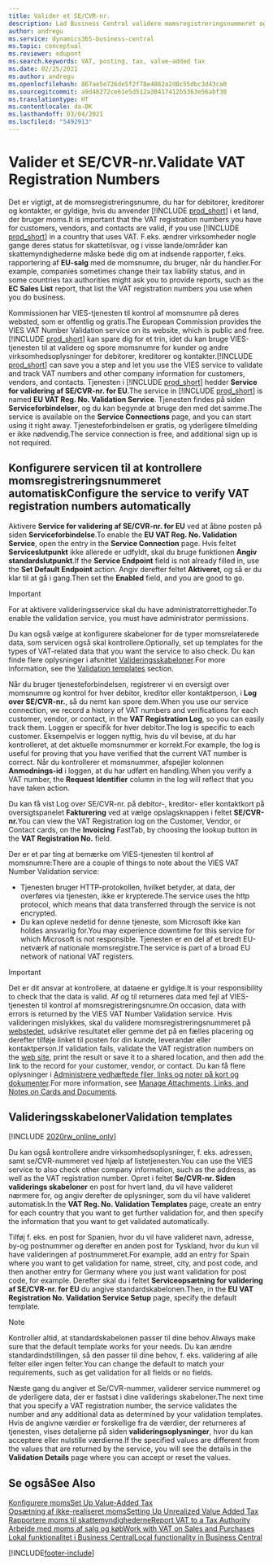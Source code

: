 ```yaml
---
title: Valider et SE/CVR-nr.
description: Lad Business Central validere momsregistreringsnummeret og andre virksomhedsoplysninger for kontakter, debitorer og kreditorer, baseret på den Europæiske Unions liste momsnummer validerings service.
author: andregu
ms.service: dynamics365-business-central
ms.topic: conceptual
ms.reviewer: edupont
ms.search.keywords: VAT, posting, tax, value-added tax
ms.date: 02/25/2021
ms.author: andregu
ms.openlocfilehash: 867ae5e726de5f2f78e4862a2d8c55dbc3d43ca0
ms.sourcegitcommit: a9d48272ce61e5d512a30417412b5363e56abf30
ms.translationtype: HT
ms.contentlocale: da-DK
ms.lasthandoff: 03/04/2021
ms.locfileid: "5492913"
---
```

# <a name="validate-vat-registration-numbers"></a><span data-ttu-id="aff22-103">Valider et SE/CVR-nr.</span><span class="sxs-lookup"><span data-stu-id="aff22-103">Validate VAT Registration Numbers</span></span>

<span data-ttu-id="aff22-104">Det er vigtigt, at de momsregistreringsnumre, du har for debitorer, kreditorer og kontakter, er gyldige, hvis du anvender [!INCLUDE [prod_short](includes/prod_short.md)] i et land, der bruger moms.</span><span class="sxs-lookup"><span data-stu-id="aff22-104">It is important that the VAT registration numbers you have for customers, vendors, and contacts are valid, if you use [!INCLUDE [prod_short](includes/prod_short.md)] in a country that uses VAT.</span></span> <span data-ttu-id="aff22-105">F.eks. ændrer virksomheder nogle gange deres status for skattetilsvar, og i visse lande/områder kan skattemyndighederne måske bede dig om at indsende rapporter, f.eks. rapportering af **EU-salg** med de momsnumre, du bruger, når du handler.</span><span class="sxs-lookup"><span data-stu-id="aff22-105">For example, companies sometimes change their tax liability status, and in some countries tax authorities might ask you to provide reports, such as the **EC Sales List** report, that list the VAT registration numbers you use when you do business.</span></span>

<span data-ttu-id="aff22-106">Kommissionen har VIES-tjenesten til kontrol af momsnumre på deres websted, som er offentlig og gratis.</span><span class="sxs-lookup"><span data-stu-id="aff22-106">The European Commission provides the VIES VAT Number Validation service on its website, which is public and free.</span></span> <span data-ttu-id="aff22-107">[!INCLUDE [prod_short](includes/prod_short.md)] kan spare dig for et trin, idet du kan bruge VIES-tjenesten til at validere og spore momsnumre for kunder og andre virksomhedsoplysninger for debitorer, kreditorer og kontakter.</span><span class="sxs-lookup"><span data-stu-id="aff22-107">[!INCLUDE [prod_short](includes/prod_short.md)] can save you a step and let you use the VIES service to validate and track VAT numbers and other company information for customers, vendors, and contacts.</span></span> <span data-ttu-id="aff22-108">Tjenesten i [!INCLUDE [prod_short](includes/prod_short.md)] hedder **Service for validering af SE/CVR-nr. for EU**.</span><span class="sxs-lookup"><span data-stu-id="aff22-108">The service in [!INCLUDE [prod_short](includes/prod_short.md)] is named **EU VAT Reg. No. Validation Service**.</span></span> <span data-ttu-id="aff22-109">Tjenesten findes på siden **Serviceforbindelser**, og du kan begynde at bruge den med det samme.</span><span class="sxs-lookup"><span data-stu-id="aff22-109">The service is available on the **Service Connections** page, and you can start using it right away.</span></span> <span data-ttu-id="aff22-110">Tjenesteforbindelsen er gratis, og yderligere tilmelding er ikke nødvendig.</span><span class="sxs-lookup"><span data-stu-id="aff22-110">The service connection is free, and additional sign up is not required.</span></span>

## <a name="configure-the-service-to-verify-vat-registration-numbers-automatically"></a><span data-ttu-id="aff22-111">Konfigurere servicen til at kontrollere momsregistreringsnummeret automatisk</span><span class="sxs-lookup"><span data-stu-id="aff22-111">Configure the service to verify VAT registration numbers automatically</span></span>

<span data-ttu-id="aff22-112">Aktivere **Service for validering af SE/CVR-nr. for EU** ved at åbne posten på siden **Serviceforbindelse**.</span><span class="sxs-lookup"><span data-stu-id="aff22-112">To enable the **EU VAT Reg. No. Validation Service**, open the entry in the **Service Connection** page.</span></span> <span data-ttu-id="aff22-113">Hvis feltet **Serviceslutpunkt** ikke allerede er udfyldt, skal du bruge funktionen **Angiv standardslutpunkt**.</span><span class="sxs-lookup"><span data-stu-id="aff22-113">If the **Service Endpoint** field is not already filled in, use the **Set Default Endpoint** action.</span></span> <span data-ttu-id="aff22-114">Angiv derefter feltet **Aktiveret**, og så er du klar til at gå i gang.</span><span class="sxs-lookup"><span data-stu-id="aff22-114">Then set the **Enabled** field, and you are good to go.</span></span>  

> [!IMPORTANT]
> <span data-ttu-id="aff22-115">For at aktivere valideringsservice skal du have administratorrettigheder.</span><span class="sxs-lookup"><span data-stu-id="aff22-115">To enable the validation service, you must have administrator permissions.</span></span>

<span data-ttu-id="aff22-116">Du kan også vælge at konfigurere skabeloner for de typer momsrelaterede data, som servicen også skal kontrollere.</span><span class="sxs-lookup"><span data-stu-id="aff22-116">Optionally, set up templates for the types of VAT-related data that you want the service to also check.</span></span> <span data-ttu-id="aff22-117">Du kan finde flere oplysninger i afsnittet [Valideringsskabeloner](#validation-templates).</span><span class="sxs-lookup"><span data-stu-id="aff22-117">For more information, see the [Validation templates](#validation-templates) section.</span></span>

<span data-ttu-id="aff22-118">Når du bruger tjenesteforbindelsen, registrerer vi en oversigt over momsnumre og kontrol for hver debitor, kreditor eller kontaktperson, i **Log over SE/CVR-nr.**, så du nemt kan spore dem.</span><span class="sxs-lookup"><span data-stu-id="aff22-118">When you use our service connection, we record a history of VAT numbers and verifications for each customer, vendor, or contact, in the **VAT Registration Log**, so you can easily track them.</span></span> <span data-ttu-id="aff22-119">Loggen er specifik for hver debitor.</span><span class="sxs-lookup"><span data-stu-id="aff22-119">The log is specific to each customer.</span></span> <span data-ttu-id="aff22-120">Eksempelvis er loggen nyttig, hvis du vil bevise, at du har kontrolleret, at det aktuelle momsnummer er korrekt.</span><span class="sxs-lookup"><span data-stu-id="aff22-120">For example, the log is useful for proving that you have verified that the current VAT number is correct.</span></span> <span data-ttu-id="aff22-121">Når du kontrollerer et momsnummer, afspejler kolonnen **Anmodnings-id** i loggen, at du har udført en handling.</span><span class="sxs-lookup"><span data-stu-id="aff22-121">When you verify a VAT number, the **Request Identifier** column in the log will reflect that you have taken action.</span></span>

<span data-ttu-id="aff22-122">Du kan få vist Log over SE/CVR-nr. på debitor-, kreditor- eller kontaktkort på oversigtspanelet **Fakturering** ved at vælge opslagsknappen i feltet **SE/CVR-nr.**</span><span class="sxs-lookup"><span data-stu-id="aff22-122">You can view the VAT Registration log on the Customer, Vendor, or Contact cards, on the **Invoicing** FastTab, by choosing the lookup button in the **VAT Registration No.** field.</span></span>  

<span data-ttu-id="aff22-123">Der er et par ting at bemærke om VIES-tjenesten til kontrol af momsnumre:</span><span class="sxs-lookup"><span data-stu-id="aff22-123">There are a couple of things to note about the VIES VAT Number Validation service:</span></span>

* <span data-ttu-id="aff22-124">Tjenesten bruger HTTP-protokollen, hvilket betyder, at data, der overføres via tjenesten, ikke er krypterede.</span><span class="sxs-lookup"><span data-stu-id="aff22-124">The service uses the http protocol, which means that data transferred through the service is not encrypted.</span></span>  
* <span data-ttu-id="aff22-125">Du kan opleve nedetid for denne tjeneste, som Microsoft ikke kan holdes ansvarlig for.</span><span class="sxs-lookup"><span data-stu-id="aff22-125">You may experience downtime for this service for which Microsoft is not responsible.</span></span> <span data-ttu-id="aff22-126">Tjenesten er en del af et bredt EU-netværk af nationale momsregistre.</span><span class="sxs-lookup"><span data-stu-id="aff22-126">The service is part of a broad EU network of national VAT registers.</span></span>

> [!IMPORTANT]
> <span data-ttu-id="aff22-127">Det er dit ansvar at kontrollere, at dataene er gyldige.</span><span class="sxs-lookup"><span data-stu-id="aff22-127">It is your responsibility to check that the data is valid.</span></span> <span data-ttu-id="aff22-128">Af og til returneres data med fejl af VIES-tjenesten til kontrol af momsregistreringsnumre.</span><span class="sxs-lookup"><span data-stu-id="aff22-128">On occasion, data with errors is returned by the VIES VAT Number Validation service.</span></span> <span data-ttu-id="aff22-129">Hvis valideringen mislykkes, skal du validere momsregistreringsnummeret på [webstedet](https://ec.europa.eu/taxation_customs/vies/), udskrive resultatet eller gemme det på en fælles placering og derefter tilføje linket til posten for din kunde, leverandør eller kontaktperson.</span><span class="sxs-lookup"><span data-stu-id="aff22-129">If validation fails, validate the VAT registration numbers on the [web site](https://ec.europa.eu/taxation_customs/vies/), print the result or save it to a shared location, and then add the link to the record for your customer, vendor, or contact.</span></span> <span data-ttu-id="aff22-130">Du kan få flere oplysninger i [Administrere vedhæftede filer, links og noter på kort og dokumenter](ui-how-add-link-to-record.md).</span><span class="sxs-lookup"><span data-stu-id="aff22-130">For more information, see [Manage Attachments, Links, and Notes on Cards and Documents](ui-how-add-link-to-record.md).</span></span>

## <a name="validation-templates"></a><span data-ttu-id="aff22-131">Valideringsskabeloner</span><span class="sxs-lookup"><span data-stu-id="aff22-131">Validation templates</span></span>

[!INCLUDE [2020rw_online_only](includes/2020rw_online_only.md)]

<span data-ttu-id="aff22-132">Du kan også kontrollere andre virksomhedsoplysninger, f. eks. adressen, samt se/CVR-nummeret ved hjælp af listetjenesten.</span><span class="sxs-lookup"><span data-stu-id="aff22-132">You can use the VIES service to also check other company information, such as the address, as well as the VAT registration number.</span></span> <span data-ttu-id="aff22-133">Opret i feltet **Se/CVR-nr. Siden validerings skabeloner** en post for hvert land, du vil have valideret nærmere for, og angiv derefter de oplysninger, som du vil have valideret automatisk.</span><span class="sxs-lookup"><span data-stu-id="aff22-133">In the **VAT Reg. No. Validation Templates** page, create an entry for each country that you want to get further validation for, and then specify the information that you want to get validated automatically.</span></span>  

<span data-ttu-id="aff22-134">Tilføj f. eks. en post for Spanien, hvor du vil have valideret navn, adresse, by-og postnummer og derefter en anden post for Tyskland, hvor du kun vil have valideringen af postnummeret.</span><span class="sxs-lookup"><span data-stu-id="aff22-134">For example, add an entry for Spain where you want to get validation for name, street, city, and post code, and then another entry for Germany where you just want validation for post code, for example.</span></span> <span data-ttu-id="aff22-135">Derefter skal du i feltet **Serviceopsætning for validering af SE/CVR-nr. for EU** du angive standardskabelonen.</span><span class="sxs-lookup"><span data-stu-id="aff22-135">Then, in the **EU VAT Registration No. Validation Service Setup** page, specify the default template.</span></span>  

> [!NOTE]
> <span data-ttu-id="aff22-136">Kontroller altid, at standardskabelonen passer til dine behov.</span><span class="sxs-lookup"><span data-stu-id="aff22-136">Always make sure that the default template works for your needs.</span></span> <span data-ttu-id="aff22-137">Du kan ændre standardindstillingen, så den passer til dine behov, f. eks. validering af alle felter eller ingen felter.</span><span class="sxs-lookup"><span data-stu-id="aff22-137">You can change the default to match your requirements, such as get validation for all fields or no fields.</span></span>

<span data-ttu-id="aff22-138">Næste gang du angiver et Se/CVR-nummer, validerer service nummeret og de yderligere data, der er fastsat i dine validerings skabeloner.</span><span class="sxs-lookup"><span data-stu-id="aff22-138">The next time that you specify a VAT registration number, the service validates the number and any additional data as determined by your validation templates.</span></span> <span data-ttu-id="aff22-139">Hvis de angivne værdier er forskellige fra de værdier, der returneres af tjenesten, vises detaljerne på siden **valideringsoplysninger**, hvor du kan acceptere eller nulstille værdierne.</span><span class="sxs-lookup"><span data-stu-id="aff22-139">If the specified values are different from the values that are returned by the service, you will see the details in the **Validation Details** page where you can accept or reset the values.</span></span>  

## <a name="see-also"></a><span data-ttu-id="aff22-140">Se også</span><span class="sxs-lookup"><span data-stu-id="aff22-140">See Also</span></span>

[<span data-ttu-id="aff22-141">Konfigurere moms</span><span class="sxs-lookup"><span data-stu-id="aff22-141">Set Up Value-Added Tax</span></span>](finance-setup-vat.md)  
[<span data-ttu-id="aff22-142">Opsætning af ikke-realiseret moms</span><span class="sxs-lookup"><span data-stu-id="aff22-142">Setting Up Unrealized Value Added Tax</span></span>](finance-setup-unrealized-vat.md)  
[<span data-ttu-id="aff22-143">Rapportere moms til skattemyndighederne</span><span class="sxs-lookup"><span data-stu-id="aff22-143">Report VAT to a Tax Authority</span></span>](finance-how-report-vat.md)  
[<span data-ttu-id="aff22-144">Arbejde med moms af salg og køb</span><span class="sxs-lookup"><span data-stu-id="aff22-144">Work with VAT on Sales and Purchases</span></span>](finance-work-with-vat.md)  
[<span data-ttu-id="aff22-145">Lokal funktionalitet i Business Central</span><span class="sxs-lookup"><span data-stu-id="aff22-145">Local functionality in Business Central</span></span>](about-localization.md)  


[!INCLUDE[footer-include](includes/footer-banner.md)]

